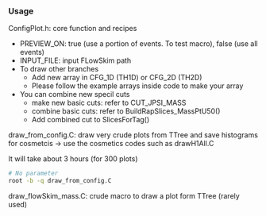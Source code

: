 ### Usage
ConfigPlot.h: core function and recipes
* PREVIEW_ON: true (use a portion of events. To test macro), false (use all events)
* INPUT_FILE: input FLowSkim path
* To draw other branches
  * Add new array in CFG_1D (TH1D) or CFG_2D (TH2D)
  * Please follow the example arrays inside code to make your array
* You can combine new specil cuts
  * make new basic cuts: refer to CUT_JPSI_MASS
  * combine basic cuts: refer to BuildRapSlices_MassPtU50()
  * Add combined cut to SlicesForTag()

draw_from_config.C: draw very crude plots from TTree and save histograms for cosmetcis -> use the cosmetics codes such as drawH1All.C

It will take about 3 hours (for 300 plots)
```bash
# No parameter
root -b -q draw_from_config.C
```

draw_flowSkim_mass.C: crude macro to draw a plot form TTree (rarely used)